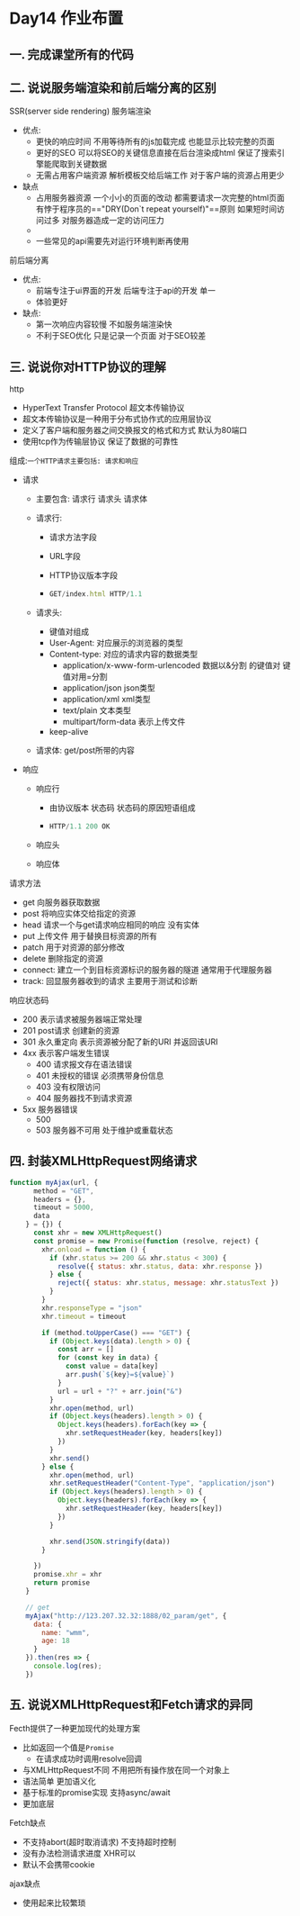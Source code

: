 # Day14 作业布置

## 一. 完成课堂所有的代码







## 二. 说说服务端渲染和前后端分离的区别

SSR(server side rendering) 服务端渲染

- 优点: 
  - 更快的响应时间 不用等待所有的js加载完成 也能显示比较完整的页面
  - 更好的SEO 可以将SEO的关键信息直接在后台渲染成html 保证了搜索引擎能爬取到关键数据
  - 无需占用客户端资源 解析模板交给后端工作 对于客户端的资源占用更少
- 缺点
  - 占用服务器资源 一个小小的页面的改动 都需要请求一次完整的html页面 有悖于程序员的=="DRY(Don`t repeat yourself)"==原则 如果短时间访问过多 对服务器造成一定的访问压力
  - 
  - 一些常见的api需要先对运行环境判断再使用

前后端分离

- 优点: 
  - 前端专注于ui界面的开发 后端专注于api的开发 单一
  - 体验更好 
- 缺点: 
  - 第一次响应内容较慢 不如服务端渲染快
  - 不利于SEO优化 只是记录一个页面 对于SEO较差



## 三. 说说你对HTTP协议的理解

http

- HyperText Transfer Protocol 超文本传输协议
- 超文本传输协议是一种用于分布式协作式的应用层协议
- 定义了客户端和服务器之间交换报文的格式和方式 默认为80端口
- 使用tcp作为传输层协议 保证了数据的可靠性

组成:`一个HTTP请求主要包括: 请求和响应`

- 请求

  - 主要包含: 请求行 请求头 请求体

  - 请求行:

    - 请求方法字段

    - URL字段

    - HTTP协议版本字段

    - ```js
      GET/index.html HTTP/1.1
      ```

  - 请求头:

    - 键值对组成
    - User-Agent: 对应展示的浏览器的类型
    - Content-type: 对应的请求内容的数据类型
      - application/x-www-form-urlencoded 数据以&分割 的键值对 键值对用=分割
      - application/json json类型
      - application/xml xml类型
      - text/plain 文本类型
      - multipart/form-data 表示上传文件
    - keep-alive

  - 请求体: get/post所带的内容

- 响应

  - 响应行

    - 由协议版本 状态码 状态码的原因短语组成

    - ```js
      HTTP/1.1 200 OK
      ```

  - 响应头

  - 响应体

请求方法

- get 向服务器获取数据
- post 将响应实体交给指定的资源
- head 请求一个与get请求响应相同的响应 没有实体
- put 上传文件 用于替换目标资源的所有
- patch 用于对资源的部分修改
- delete 删除指定的资源
- connect: 建立一个到目标资源标识的服务器的隧道 通常用于代理服务器
- track: 回显服务器收到的请求 主要用于测试和诊断

响应状态码

- 200 表示请求被服务器端正常处理
- 201 post请求 创建新的资源
- 301 永久重定向 表示资源被分配了新的URI 并返回该URI
- 4xx 表示客户端发生错误
  - 400 请求报文存在语法错误
  - 401 未授权的错误 必须携带身份信息
  - 403 没有权限访问
  - 404 服务器找不到请求资源
- 5xx 服务器错误
  - 500 
  - 503 服务器不可用 处于维护或重载状态







## 四. 封装XMLHttpRequest网络请求

```js
function myAjax(url, {
      method = "GET",
      headers = {},
      timeout = 5000,
      data
    } = {}) {
      const xhr = new XMLHttpRequest()
      const promise = new Promise(function (resolve, reject) {
        xhr.onload = function () {
          if (xhr.status >= 200 && xhr.status < 300) {
            resolve({ status: xhr.status, data: xhr.response })
          } else {
            reject({ status: xhr.status, message: xhr.statusText })
          }
        }
        xhr.responseType = "json"
        xhr.timeout = timeout

        if (method.toUpperCase() === "GET") {
          if (Object.keys(data).length > 0) {
            const arr = []
            for (const key in data) {
              const value = data[key]
              arr.push(`${key}=${value}`)
            }
            url = url + "?" + arr.join("&")
          }
          xhr.open(method, url)
          if (Object.keys(headers).length > 0) {
            Object.keys(headers).forEach(key => {
              xhr.setRequestHeader(key, headers[key])
            })
          }
          xhr.send()
        } else {
          xhr.open(method, url)
          xhr.setRequestHeader("Content-Type", "application/json")
          if (Object.keys(headers).length > 0) {
            Object.keys(headers).forEach(key => {
              xhr.setRequestHeader(key, headers[key])
            })
          }

          xhr.send(JSON.stringify(data))
        }

      })
      promise.xhr = xhr
      return promise
    }

    // get
    myAjax("http://123.207.32.32:1888/02_param/get", {
      data: {
        name: "wmm",
        age: 18
      }
    }).then(res => {
      console.log(res);
    })
```



## 五. 说说XMLHttpRequest和Fetch请求的异同

Fecth提供了一种更加现代的处理方案

- 比如返回一个值是`Promise` 
  - 在请求成功时调用resolve回调
- 与XMLHttpRequest不同 不用把所有操作放在同一个对象上
- 语法简单 更加语义化
- 基于标准的promise实现 支持async/await
- 更加底层

Fetch缺点

- 不支持abort(超时取消请求) 不支持超时控制 
- 没有办法检测请求进度 XHR可以
- 默认不会携带cookie

ajax缺点

- 使用起来比较繁琐









































